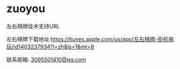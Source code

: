 # zuoyou
左右棋牌技术支持URL

左右棋牌下载地址:https://itunes.apple.com/us/app/左右棋牌-街机电玩/id1403237934?l=zh&ls=1&mt=8


联系邮箱: 3095501410@qq.com

